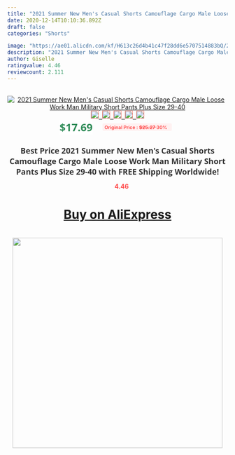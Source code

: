 ```yaml
---
title: "2021 Summer New Men's Casual Shorts Camouflage Cargo Male Loose Work Man Military Short Pants Plus Size 29-40"
date: 2020-12-14T10:10:36.892Z
draft: false
categories: "Shorts"

image: "https://ae01.alicdn.com/kf/H613c26d4b41c47f28dd6e5707514883bQ/2021-Summer-New-Men-s-Casual-Shorts-Camouflage-Cargo-Male-Loose-Work-Man-Military-Short-Pants.jpg"
description: "2021 Summer New Men's Casual Shorts Camouflage Cargo Male Loose Work Man Military Short Pants Plus Size 29-40"
author: Giselle
ratingvalue: 4.46
reviewcount: 2.111
---
```

<br>
<div style="text-align: center;">
<a href="https://s.click.aliexpress.com/e/_9jjYHX" target="_blank" rel="nofollow noopener noreferrer"><img alt="2021 Summer New Men's Casual Shorts Camouflage Cargo Male Loose Work Man Military Short Pants Plus Size 29-40" class="magnifier-image" src="https://ae01.alicdn.com/kf/H613c26d4b41c47f28dd6e5707514883bQ/2021-Summer-New-Men-s-Casual-Shorts-Camouflage-Cargo-Male-Loose-Work-Man-Military-Short-Pants.jpg_640x640.jpg">
<br>
<img style="border:1px solid salmon" src="https://ae01.alicdn.com/kf/H613c26d4b41c47f28dd6e5707514883bQ/2021-Summer-New-Men-s-Casual-Shorts-Camouflage-Cargo-Male-Loose-Work-Man-Military-Short-Pants.jpg_120x120.jpg">&nbsp;&nbsp;<img style="border:1px solid salmon" src="https://ae01.alicdn.com/kf/Hed2377e67ed84394a8d99ce0e7c3181fq/2021-Summer-New-Men-s-Casual-Shorts-Camouflage-Cargo-Male-Loose-Work-Man-Military-Short-Pants.jpg_120x120.jpg">&nbsp;&nbsp;<img style="border:1px solid salmon" src="https://ae01.alicdn.com/kf/Hd3686bb6cb244d0abf0aa9bfb0a9eb4ay/2021-Summer-New-Men-s-Casual-Shorts-Camouflage-Cargo-Male-Loose-Work-Man-Military-Short-Pants.jpg_120x120.jpg">&nbsp;&nbsp;<img style="border:1px solid salmon" src="https://ae01.alicdn.com/kf/Hcbddd3aa1a7e4e63ac68f45f5bb050095/2021-Summer-New-Men-s-Casual-Shorts-Camouflage-Cargo-Male-Loose-Work-Man-Military-Short-Pants.png_120x120.jpg">&nbsp;&nbsp;<img style="border:1px solid salmon" src="https://ae01.alicdn.com/kf/Haca5d7c8977a4606a299ad5a1d256fc44/2021-Summer-New-Men-s-Casual-Shorts-Camouflage-Cargo-Male-Loose-Work-Man-Military-Short-Pants.jpg_120x120.jpg"></a></div><br0>
<div style="text-align: center;"><span style="background-color: white; border: 0px; box-sizing: border-box; color: seagreen; display: inline-block; font-family: &quot;open sans&quot; , &quot;arial&quot; , &quot;helvetica&quot; , sans-serif , &quot;heiti&quot;; font-size: 24px; font-stretch: inherit; font-weight: 700; line-height: inherit; margin: 0px 10px 0px 0px; padding: 0px; vertical-align: middle;">$17.69 </span>
<span style="background: rgb(255 , 241 , 241); border-radius: 3px; border: 0px; box-sizing: border-box; color: #ff4747; display: inline-block; font-family: inherit; font-size: 12px; font-stretch: inherit; font-style: inherit; font-variant: inherit; font-weight: 600; line-height: inherit; margin: 0px; padding: 2px 5px; transform: scale(0.9); vertical-align: middle;">Original Price : <b style="text-decoration: line-through;">$25.27 </b> 30%&nbsp;&nbsp;</span></div>
<h1 style="color: #333333; display: inline-block; font-family: &quot;open sans&quot; , &quot;arial&quot; , &quot;helvetica&quot; , sans-serif , &quot;heiti&quot;; font-size: 18px; font-stretch: inherit; font-weight: 700; text-align: center;">Best Price 2021 Summer New Men's Casual Shorts Camouflage Cargo Male Loose Work Man Military Short Pants Plus Size 29-40 with FREE Shipping Worldwide!</h1>
<div style="color: #ff4747; text-align: center;">
<img src="https://4.bp.blogspot.com/-M0ZcTcb-5uY/XleCXlxnR4I/AAAAAAAAAEc/OrjgMkXV1oMQFaCRZj5HQwOCBcu3w1FegCPcBGAYYCw/s1600/star.png" style="height: 15px;">&nbsp;<b>4.46</b></div>
<div class="button_cont" align="center"><a class="buynow_a" href="https://s.click.aliexpress.com/e/_9jjYHX" target="_blank" rel="nofollow noopener noreferrer"><H1>Buy on AliExpress</H1></a></div><br>
<div class="separator" style="clear: both; text-align: center;">
<img src="https://lh3.googleusercontent.com/-pTy5HemUv9M/XlePHvY0dAI/AAAAAAAAAE4/0nX5iRUoIWY8eMW9Dpxeirr157OZliDIgCLcBGAsYHQ/s1600/badge.gif" width="480">
</div>
